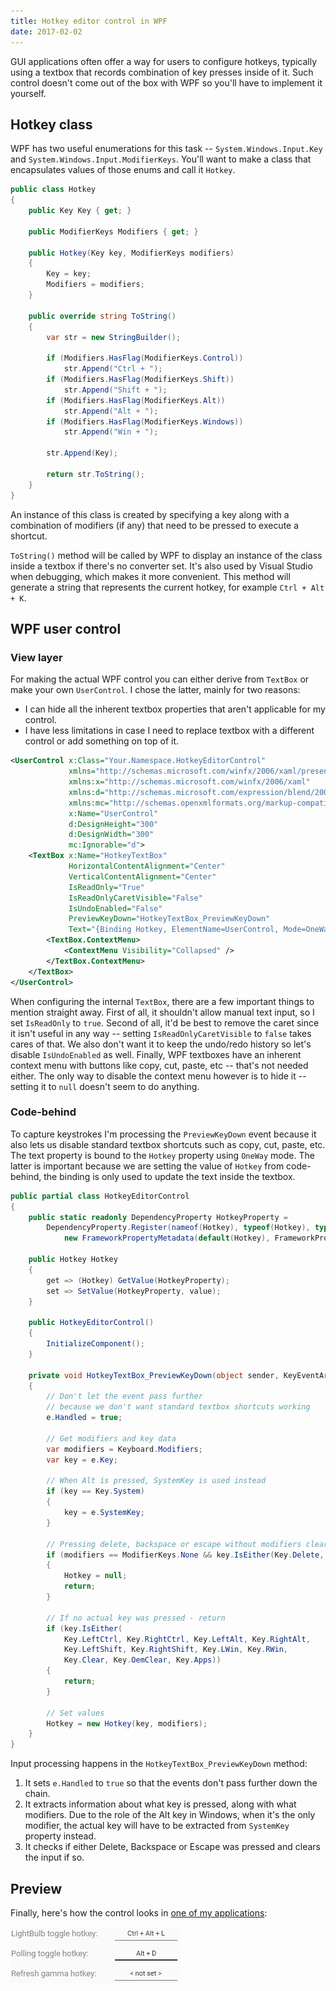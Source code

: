 ```yaml
---
title: Hotkey editor control in WPF
date: 2017-02-02
---
```


GUI applications often offer a way for users to configure hotkeys, typically using a textbox that records combination of key presses inside of it. Such control doesn't come out of the box with WPF so you'll have to implement it yourself.

## Hotkey class

WPF has two useful enumerations for this task -- `System.Windows.Input.Key` and `System.Windows.Input.ModifierKeys`. You'll want to make a class that encapsulates values of those enums and call it `Hotkey`.

```csharp
public class Hotkey
{
    public Key Key { get; }

    public ModifierKeys Modifiers { get; }

    public Hotkey(Key key, ModifierKeys modifiers)
    {
        Key = key;
        Modifiers = modifiers;
    }

    public override string ToString()
    {
        var str = new StringBuilder();

        if (Modifiers.HasFlag(ModifierKeys.Control))
            str.Append("Ctrl + ");
        if (Modifiers.HasFlag(ModifierKeys.Shift))
            str.Append("Shift + ");
        if (Modifiers.HasFlag(ModifierKeys.Alt))
            str.Append("Alt + ");
        if (Modifiers.HasFlag(ModifierKeys.Windows))
            str.Append("Win + ");

        str.Append(Key);

        return str.ToString();
    }
}
```

An instance of this class is created by specifying a key along with a combination of modifiers (if any) that need to be pressed to execute a shortcut.

`ToString()` method will be called by WPF to display an instance of the class inside a textbox if there's no converter set. It's also used by Visual Studio when debugging, which makes it more convenient. This method will generate a string that represents the current hotkey, for example `Ctrl + Alt + K`.

## WPF user control

### View layer

For making the actual WPF control you can either derive from `TextBox` or make your own `UserControl`. I chose the latter, mainly for two reasons:

- I can hide all the inherent textbox properties that aren't applicable for my control.
- I have less limitations in case I need to replace textbox with a different control or add something on top of it.

```xml
<UserControl x:Class="Your.Namespace.HotkeyEditorControl"
             xmlns="http://schemas.microsoft.com/winfx/2006/xaml/presentation"
             xmlns:x="http://schemas.microsoft.com/winfx/2006/xaml"
             xmlns:d="http://schemas.microsoft.com/expression/blend/2008"
             xmlns:mc="http://schemas.openxmlformats.org/markup-compatibility/2006"
             x:Name="UserControl"
             d:DesignHeight="300"
             d:DesignWidth="300"
             mc:Ignorable="d">
    <TextBox x:Name="HotkeyTextBox"
             HorizontalContentAlignment="Center"
             VerticalContentAlignment="Center"
             IsReadOnly="True"
             IsReadOnlyCaretVisible="False"
             IsUndoEnabled="False"
             PreviewKeyDown="HotkeyTextBox_PreviewKeyDown"
             Text="{Binding Hotkey, ElementName=UserControl, Mode=OneWay, TargetNullValue=&lt; not set &gt;}">
        <TextBox.ContextMenu>
            <ContextMenu Visibility="Collapsed" />
        </TextBox.ContextMenu>
    </TextBox>
</UserControl>
```

When configuring the internal `TextBox`, there are a few important things to mention straight away. First of all, it shouldn't allow manual text input, so I set `IsReadOnly` to `true`. Second of all, it'd be best to remove the caret since it isn't useful in any way -- setting `IsReadOnlyCaretVisible` to `false` takes cares of that. We also don't want it to keep the undo/redo history so let's disable `IsUndoEnabled` as well. Finally, WPF textboxes have an inherent context menu with buttons like copy, cut, paste, etc -- that's not needed either. The only way to disable the context menu however is to hide it -- setting it to `null` doesn't seem to do anything.

### Code-behind

To capture keystrokes I'm processing the `PreviewKeyDown` event because it also lets us disable standard textbox shortcuts such as copy, cut, paste, etc. The text property is bound to the `Hotkey` property using `OneWay` mode. The latter is important because we are setting the value of `Hotkey` from code-behind, the binding is only used to update the text inside the textbox.

```csharp
public partial class HotkeyEditorControl
{
    public static readonly DependencyProperty HotkeyProperty =
        DependencyProperty.Register(nameof(Hotkey), typeof(Hotkey), typeof(HotkeyEditorControl),
            new FrameworkPropertyMetadata(default(Hotkey), FrameworkPropertyMetadataOptions.BindsTwoWayByDefault));

    public Hotkey Hotkey
    {
        get => (Hotkey) GetValue(HotkeyProperty);
        set => SetValue(HotkeyProperty, value);
    }

    public HotkeyEditorControl()
    {
        InitializeComponent();
    }

    private void HotkeyTextBox_PreviewKeyDown(object sender, KeyEventArgs e)
    {
        // Don't let the event pass further
        // because we don't want standard textbox shortcuts working
        e.Handled = true;

        // Get modifiers and key data
        var modifiers = Keyboard.Modifiers;
        var key = e.Key;

        // When Alt is pressed, SystemKey is used instead
        if (key == Key.System)
        {
            key = e.SystemKey;
        }

        // Pressing delete, backspace or escape without modifiers clears the current value
        if (modifiers == ModifierKeys.None && key.IsEither(Key.Delete, Key.Back, Key.Escape))
        {
            Hotkey = null;
            return;
        }

        // If no actual key was pressed - return
        if (key.IsEither(
            Key.LeftCtrl, Key.RightCtrl, Key.LeftAlt, Key.RightAlt,
            Key.LeftShift, Key.RightShift, Key.LWin, Key.RWin,
            Key.Clear, Key.OemClear, Key.Apps))
        {
            return;
        }

        // Set values
        Hotkey = new Hotkey(key, modifiers);
    }
}
```

Input processing happens in the `HotkeyTextBox_PreviewKeyDown` method:

1. It sets `e.Handled` to `true` so that the events don't pass further down the chain.
2. It extracts information about what key is pressed, along with what modifiers. Due to the role of the Alt key in Windows, when it's the only modifier, the actual key will have to be extracted from `SystemKey` property instead.
3. It checks if either Delete, Backspace or Escape was pressed and clears the input if so.

## Preview

Finally, here's how the control looks in [one of my applications](/Projects/LightBulb):

![](1.png)
